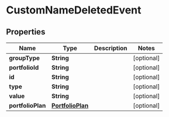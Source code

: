 
# CustomNameDeletedEvent

## Properties
Name | Type | Description | Notes
------------ | ------------- | ------------- | -------------
**groupType** | **String** |  |  [optional]
**portfolioId** | **String** |  |  [optional]
**id** | **String** |  |  [optional]
**type** | **String** |  |  [optional]
**value** | **String** |  |  [optional]
**portfolioPlan** | [**PortfolioPlan**](PortfolioPlan.md) |  |  [optional]



